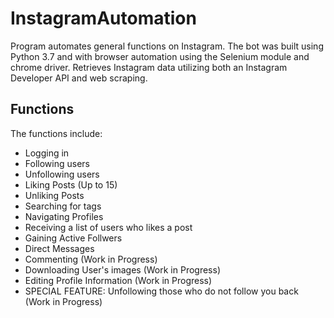 # InstagramAutomation
Program automates general functions on Instagram. The bot was built using Python 3.7 and with browser automation using the Selenium module and chrome driver. Retrieves Instagram data utilizing both an Instagram Developer API and web scraping. 
## Functions
The functions include:
- Logging in
- Following users
- Unfollowing users
- Liking Posts (Up to 15)
- Unliking Posts
- Searching for tags
- Navigating Profiles
- Receiving a list of users who likes a post
- Gaining Active Follwers
- Direct Messages
- Commenting (Work in Progress)
- Downloading User's images (Work in Progress)
- Editing Profile Information (Work in Progress)
- SPECIAL FEATURE: Unfollowing those who do not follow you back (Work in Progress)

